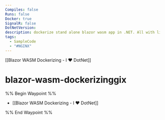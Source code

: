 ```yaml
---
Compiles: false
Runs: false
Docker: true
SignalR: false
DotNetVersion: 
description: dockerize stand alone blazor wasm app in .NET. All with live working demo.
tags:
  - SampleCode
  - "#NGINX"
---
```


[[Blazor WASM Dockerizing - I ❤️ DotNet]]
# blazor-wasm-dockerizinggix

%% Begin Waypoint %%
- [[Blazor WASM Dockerizing - I ❤️ DotNet]]

%% End Waypoint %%

